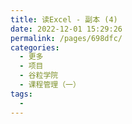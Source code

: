 ```yaml
---
title: 读Excel - 副本 (4)
date: 2022-12-01 15:29:26
permalink: /pages/698dfc/
categories:
  - 更多
  - 项目
  - 谷粒学院
  - 课程管理（一）
tags:
  - 
---
```

